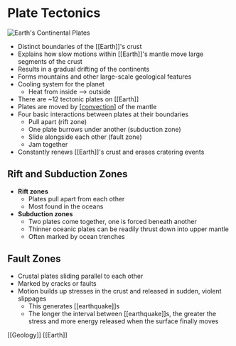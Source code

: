 # Plate Tectonics

![Earth's Continental Plates](/assets/second-brain/2020-11-02-08-42-35.png)

- Distinct boundaries of the [[Earth]]'s crust
- Explains how slow motions within [[Earth]]'s mantle move large segments of the crust
- Results in a gradual drifting of the continents
- Forms mountains and other large-scale geological features
- Cooling system for the planet
  - Heat from inside --> outside
- There are ~12 tectonic plates on [[Earth]]
- Plates are moved by [[convection]] of the mantle
- Four basic interactions between plates at their boundaries
  - Pull apart (rift zone)
  - One plate burrows under another (subduction zone)
  - Slide alongside each other (fault zone)
  - Jam together
- Constantly renews [[Earth]]'s crust and erases cratering events

## Rift and Subduction Zones

- **Rift zones**
  - Plates pull apart from each other
  - Most found in the oceans
- **Subduction zones**
  - Two plates come together, one is forced beneath another
  - Thinner oceanic plates can be readily thrust down into upper mantle
  - Often marked by ocean trenches

## Fault Zones

- Crustal plates sliding parallel to each other
- Marked by cracks or faults
- Motion builds up stresses in the crust and released in sudden, violent slippages
  - This generates [[earthquake]]s
  - The longer the interval between [[earthquake]]s, the greater the stress and more energy released when the surface finally moves

[[Geology]] [[Earth]]

[//begin]: # "Autogenerated link references for markdown compatibility"
[convection]: convection "Convection"
[//end]: # "Autogenerated link references"